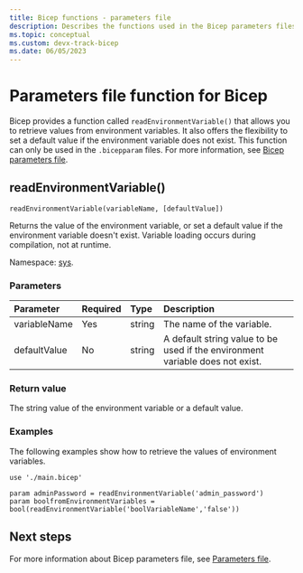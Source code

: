 ```yaml
---
title: Bicep functions - parameters file
description: Describes the functions used in the Bicep parameters files.
ms.topic: conceptual
ms.custom: devx-track-bicep
ms.date: 06/05/2023
---
```


# Parameters file function for Bicep

Bicep provides a function called `readEnvironmentVariable()` that allows you to retrieve values from environment variables. It also offers the flexibility to set a default value if the environment variable does not exist. This function can only be used in the `.bicepparam` files. For more information, see [Bicep parameters file](./parameter-files.md).

## readEnvironmentVariable()

`readEnvironmentVariable(variableName, [defaultValue])`

Returns the value of the environment variable, or set a default value if the environment variable doesn't exist. Variable loading occurs during compilation, not at runtime.

Namespace: [sys](bicep-functions.md#namespaces-for-functions).

### Parameters

| Parameter | Required | Type | Description |
|:--- |:--- |:--- |:--- |
| variableName | Yes | string | The name of the variable. |
| defaultValue | No | string | A default string value to be used if the environment variable does not exist. |

### Return value

The string value of the environment variable or a default value.

### Examples

The following examples show how to retrieve the values of environment variables.

```bicep
use './main.bicep'

param adminPassword = readEnvironmentVariable('admin_password')
param boolfromEnvironmentVariables = bool(readEnvironmentVariable('boolVariableName','false'))
```

## Next steps

For more information about Bicep parameters file, see [Parameters file](./parameter-files.md).
